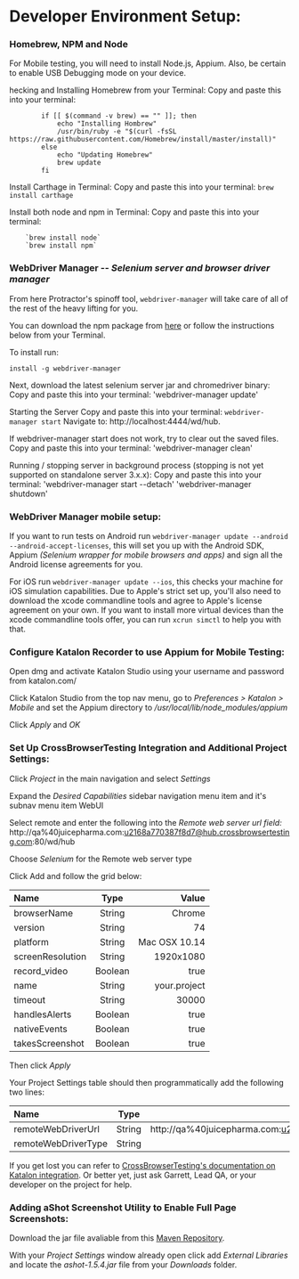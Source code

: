 # Developer Environment Setup:

### Homebrew, NPM and Node 

For Mobile testing, you will need to install Node.js, Appium.
      Also, be certain to enable USB Debugging mode on your device.

hecking and Installing Homebrew from your Terminal:
    Copy and paste this into your terminal:

            if [[ $(command -v brew) == "" ]]; then
                echo "Installing Hombrew"
                /usr/bin/ruby -e "$(curl -fsSL https://raw.githubusercontent.com/Homebrew/install/master/install)"
            else
                echo "Updating Homebrew"
                brew update
            fi


Install Carthage in Terminal: 
    Copy and paste this into your terminal:
`brew install carthage`

Install both node and npm in Terminal:
    Copy and paste this into your terminal:

        `brew install node`
        `brew install npm`

### WebDriver Manager -- _Selenium server and browser driver manager_

From here Protractor's spinoff tool, `webdriver-manager` will take care of all of the rest of the heavy lifting for you.

You can download the npm package from [here](https://www.npmjs.com/package/webdriver-manager) or follow the instructions below from your Terminal.

To install run:

`install -g webdriver-manager`

Next, download the latest selenium server jar and chromedriver binary:
    Copy and paste this into your terminal:
        'webdriver-manager update'

Starting the Server
     Copy and paste this into your terminal:
     `webdriver-manager start`
     Navigate to: 
     http://localhost:4444/wd/hub.

If webdriver-manager start does not work, try to clear out the saved files.
    Copy and paste this into your terminal:
        'webdriver-manager clean'

Running / stopping server in background process (stopping is not yet supported on standalone server 3.x.x):
    Copy and paste this into your terminal:
        'webdriver-manager start --detach'
        'webdriver-manager shutdown'

### WebDriver Manager mobile setup:

 If you want to run tests on Android run `webdriver-manager update --android --android-accept-licenses`, this will set you up with the Android SDK, Appium _(Selenium wrapper for mobile browsers and apps)_ and sign all the Android license agreements for you.

For iOS run `webdriver-manager update --ios`, this checks your machine for iOS simulation capabilities. Due to Apple's strict set up, you'll also need to download the xcode commandline tools and agree to Apple's license agreement on your own. If you want to install more virtual devices than the xcode commandline tools offer, you can run `xcrun simctl` to help you with that.

### Configure Katalon Recorder to use Appium for Mobile Testing:

Open dmg and activate Katalon Studio using your username and password from katalon.com/

Click Katalon Studio from the top nav menu, go to *Preferences > Katalon > Mobile* and set the Appium directory to */usr/local/lib/node_modules/appium* 

Click *Apply* and *OK*

### Set Up CrossBrowserTesting Integration and Additional Project Settings:

Click *Project* in the main navigation and select *Settings* 

Expand the *Desired Capabilities* sidebar navigation menu item and it's subnav menu item WebUI

Select remote and enter the following into the *Remote web server url field:* http://qa%40juicepharma.com:u2168a770387f8d7@hub.crossbrowsertesting.com:80/wd/hub

Choose *Selenium* for the Remote web server type

Click Add and follow the grid below: 

| Name           | Type         | Value         |
| :------------- | :----------: | -----------:  |
| browserName    | String       | Chrome        |
| version        | String       | 74            |
| platform       | String       | Mac OSX 10.14 |   
| screenResolution | String     | 1920x1080     |
| record_video   | Boolean      | true          |
| name           | String       | your.project  |
| timeout        | String       | 30000         |
| handlesAlerts  | Boolean      | true          | 
| nativeEvents   | Boolean      | true          |
| takesScreenshot | Boolean     | true          |

Then click *Apply* 

Your Project Settings table should then programmatically add the following two lines: 

| Name               | Type         | Value         |
| :-------------     | :----------: | -----------:  |
| remoteWebDriverUrl | String       | http://qa%40juicepharma.com:u2168a770387f8d7@hub.crossbrowsertesting.com:80/wd/hub | 
| remoteWebDriverType | String      | Selenium      |

If you get lost you can refer to [CrossBrowserTesting's documentation on Katalon integration](https://help.crossbrowsertesting.com/integrations/tutorials/katalon-studio/). Or better yet, just ask Garrett, Lead QA, or your developer on the project for help. 


### Adding aShot Screenshot Utility to Enable Full Page Screenshots:

Download the jar file avaliable from this [Maven Repository](https://mvnrepository.com/artifact/ru.yandex.qatools.ashot/ashot/1.5.4).

With your *Project Settings* window already open click add *External Libraries* and locate the *ashot-1.5.4.jar* file from your *Downloads* folder. 
